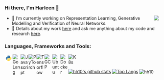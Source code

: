 ### Hi there, I'm Harleen 👋

<img src="https://komarev.com/ghpvc/?username=hh10&color=blue&style=flat-square" align="right" />

- 🔭 I’m currently working on Representation Learning, Generative Modelling and Verification of Neural Networks.
- 💬 Details about my work [here](https://hh10.github.io/) and ask me anything about my code and research [here](https://github.com/hh10/hh10/issues).


### Languages, Frameworks and Tools:
<img align="left" alt="Python" width="26px" src="https://raw.githubusercontent.com/github/explore/80688e429a7d4ef2fca1e82350fe8e3517d3494d/topics/python/python.png" />
<img align="left" alt="GoLang" width="26px" src="https://www.vectorlogo.zone/logos/golang/golang-icon.svg" />
<img align="left" alt="Javascript" width="26px" src="https://www.vectorlogo.zone/logos/javascript/javascript-icon.svg" />
<img align="left" alt="PyTorch" width="26px" src="https://www.vectorlogo.zone/logos/pytorch/pytorch-icon.svg" />
<img align="left" alt="Tensorflow" width="26px" src="https://www.vectorlogo.zone/logos/tensorflow/tensorflow-icon.svg" />
<img align="left" alt="GCP" width="26px" src="https://www.vectorlogo.zone/logos/google_cloud/google_cloud-icon.svg" />
<img align="left" alt="Ubuntu" width="26px" src="https://www.vectorlogo.zone/logos/ubuntu/ubuntu-tile.svg" />
<img align="left" alt="Docker" width="26px" src="https://www.vectorlogo.zone/logos/docker/docker-icon.svg" />
<img align="left" alt="K8s" width="26px" src="https://www.vectorlogo.zone/logos/kubernetes/kubernetes-icon.svg" />

<br />
<br />

[![hh10's github stats](https://github-readme-stats-hh10.vercel.app/api?username=hh10&count_private=true&show_icons=true&line_height=21&show_icons=true&theme=vue)](https://github.com/hh10)
[![Top Langs](https://github-readme-stats.vercel.app/api/top-langs/?username=hh10&count_private=true&show_icons=true&layout=compact&theme=vue&langs_count=10&hide=jupyter%20notebook)](https://github.com/hh10)
<img align="center" src="https://github-readme-streak-stats.herokuapp.com/?user=hh10&" alt="hh10" />
